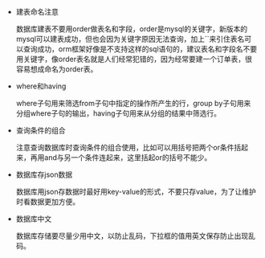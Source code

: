 - 建表命名注意

  数据库建表不要用order做表名和字段，order是mysql的关键字，新版本的mysql可以建表成功，但也会因为关键字原因无法查询，加上``来引住表名可以查询成功，orm框架好像是不支持这样的sql语句的，建议表名和字段名不要用关键字，像order表名就是人们经常犯错的，因为经常要建一个订单表，很容易想成命名为order表。


- where和having

  where子句用来筛选from子句中指定的操作所产生的行，group by子句用来分组where子句的输出，having子句用来从分组的结果中筛选行。


- 查询条件的组合

  注意查询数据库时查询条件的组合使用，比如可以用括号把两个or条件括起来，再用and与另一个条件连起来，这里括起or的括号不能少。


- 数据库存json数据

  数据库用json存数据时最好用key-value的形式，不要只存value，为了让维护时看数据更加方便。


- 数据库中文

  数据库存储要尽量少用中文，以防止乱码，下拉框的值用英文保存防止出现乱码。










































